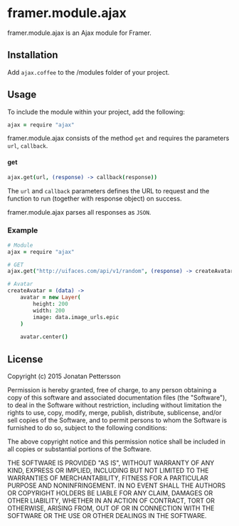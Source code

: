 # framer.module.ajax
framer.module.ajax is an Ajax module for Framer.

## Installation
Add ```ajax.coffee``` to the /modules folder of your project.

## Usage
To include the module within your project, add the following:

``` coffeescript
ajax = require "ajax"
```

framer.module.ajax consists of the method ```get``` and requires the parameters ```url```, ```callback```.

#### get
``` coffeescript
ajax.get(url, (response) -> callback(response))
```
The ```url``` and ```callback``` parameters defines the URL to request and the function to run (together with response object) on success.

framer.module.ajax parses all responses as ```JSON```.

### Example
``` coffeescript
# Module
ajax = require "ajax"

# GET
ajax.get("http://uifaces.com/api/v1/random", (response) -> createAvatar(response))

# Avatar
createAvatar = (data) ->
	avatar = new Layer(
		height: 200
		width: 200
		image: data.image_urls.epic
	)
	
	avatar.center()
```
## License
Copyright (c) 2015 Jonatan Pettersson

Permission is hereby granted, free of charge, to any person obtaining a copy
of this software and associated documentation files (the "Software"), to deal
in the Software without restriction, including without limitation the rights
to use, copy, modify, merge, publish, distribute, sublicense, and/or sell
copies of the Software, and to permit persons to whom the Software is
furnished to do so, subject to the following conditions:

The above copyright notice and this permission notice shall be included in all
copies or substantial portions of the Software.

THE SOFTWARE IS PROVIDED "AS IS", WITHOUT WARRANTY OF ANY KIND, EXPRESS OR
IMPLIED, INCLUDING BUT NOT LIMITED TO THE WARRANTIES OF MERCHANTABILITY,
FITNESS FOR A PARTICULAR PURPOSE AND NONINFRINGEMENT. IN NO EVENT SHALL THE
AUTHORS OR COPYRIGHT HOLDERS BE LIABLE FOR ANY CLAIM, DAMAGES OR OTHER
LIABILITY, WHETHER IN AN ACTION OF CONTRACT, TORT OR OTHERWISE, ARISING FROM,
OUT OF OR IN CONNECTION WITH THE SOFTWARE OR THE USE OR OTHER DEALINGS IN THE
SOFTWARE.
